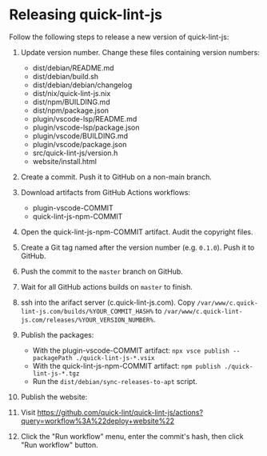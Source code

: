 # Releasing quick-lint-js

Follow the following steps to release a new version of quick-lint-js:

1. Update version number. Change these files containing version numbers:
   * dist/debian/README.md
   * dist/debian/build.sh
   * dist/debian/debian/changelog
   * dist/nix/quick-lint-js.nix
   * dist/npm/BUILDING.md
   * dist/npm/package.json
   * plugin/vscode-lsp/README.md
   * plugin/vscode-lsp/package.json
   * plugin/vscode/BUILDING.md
   * plugin/vscode/package.json
   * src/quick-lint-js/version.h
   * website/install.html

2. Create a commit. Push it to GitHub on a non-main branch.

3. Download artifacts from GitHub Actions workflows:
   * plugin-vscode-COMMIT
   * quick-lint-js-npm-COMMIT

4. Open the quick-lint-js-npm-COMMIT artifact. Audit the copyright files.

5. Create a Git tag named after the version number (e.g. `0.1.0`). Push it to
   GitHub.

6. Push the commit to the `master` branch on GitHub.

7. Wait for all GitHub actions builds on `master` to finish.

8. ssh into the arifact server (c.quick-lint-js.com). Copy
   `/var/www/c.quick-lint-js.com/builds/%YOUR_COMMIT_HASH%` to
   `/var/www/c.quick-lint-js.com/releases/%YOUR_VERSION_NUMBER%`.

9. Publish the packages:
   * With the plugin-vscode-COMMIT artifact:
     `npx vsce publish --packagePath ./quick-lint-js-*.vsix`
   * With the quick-lint-js-npm-COMMIT artifact:
     `npm publish ./quick-lint-js-*.tgz`
   * Run the `dist/debian/sync-releases-to-apt` script.

10. Publish the website:
   1. Visit https://github.com/quick-lint/quick-lint-js/actions?query=workflow%3A%22deploy+website%22
   2. Click the "Run workflow" menu, enter the commit's hash, then click "Run
      workflow" button.
